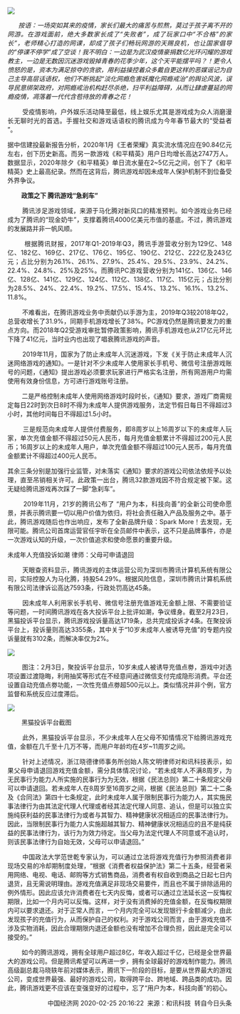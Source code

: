 <p><img src="https://github.com/ZjzMisaka/iaders/img/2020/03/29de2-0067hHJjly1gcmq1f5at0j30dw07t46r.jpg"></p>
<p align="justify">&nbsp; &nbsp; &nbsp;<i> 按语：一场突如其来的疫情，家长们最大的痛苦与煎熬，莫过于孩子离不开的网游。在游戏面前，绝大多数家长成了“失败者”，成了玩家口中“不合格”的家长”，老师精心打造的网课，却成了孩子们畅玩网游的天赐良机，也让国家倡导的“停课不停学”成了空谈！我不明白：一边是为武汉疫情豪捐数亿光环闪耀的游戏教主，一边是无数因沉迷游戏毁掉青春的花季少年，这个天平能摆平吗？！更令人愤怒的是，资本为满足掠夺的贪欲，用利益操控着众多戴自更这样的恶媒谣记为自己主导高层话语权，他们不断挑起“淡化网瘾危害妖魔化网瘾戒治”的舆论风波，误导民意绑架政府，对网瘾戒治机构赶尽杀绝，扫平利益障碍，从而让肆虐蔓延的网瘾疫情，凋落着一代代含苞待放的青春之花！</i><span id="more-8871"></span></p>
<p align="justify">&nbsp; &nbsp; &nbsp; &nbsp; 受疫情影响，户外娱乐活动降至最低，线上娱乐尤其是游戏成为众人消磨漫长无聊时光的首选。手握社交和游戏话语权的腾讯成为今年春节最大的“受益者 ”。</p>
<p align="justify">据中信建投最新报告分析，2020年1月《王者荣耀》真实流水情况应在90.84亿元左右，创下历史新高。而另一款游戏《和平精英》用户日均增长高达2747万人。数据显示，2020年除夕《和平精英》单日流水量在2~5亿元之间，创下了《和平精英》史上最高纪录。然而在这背后，腾讯游戏却因未成年人保护机制不到位备受外界争议。</p>
<p align="justify">&nbsp; &nbsp; &nbsp; &nbsp;<b> 政策之下 腾讯游戏“急刹车”</b></p>
<p align="justify">&nbsp; &nbsp; &nbsp; &nbsp; 腾讯涉足游戏领域，来源于马化腾对新风口的精准预判。如今游戏业务已经成为了腾讯的“现金奶牛”，支撑着腾讯4000亿美元市值的基底。不过，腾讯游戏的发展路并非一帆风顺。</p>
<p align="justify">&nbsp; &nbsp; &nbsp; &nbsp; 根据腾讯财报，2017年Q1-2019年Q3，腾讯手游营收分别为129亿、148亿、182亿、169亿、217亿、176亿、195亿、190亿、212亿、222亿及243亿元；占比分别为26.1%、26.1%、27.9%、25.4%、29.5%、23.9%、24.2%、22.4%、24.8%、25%及25%。而腾讯PC游戏营收分别为141亿、136亿、146亿、128亿、141亿、129亿、124亿、112亿、138亿、117亿、115亿元；占比分别为28.5%、24%、22.4%、19.2%、17.5%、15.4%、13.2%、16.1%、13.2%、11.8%。</p>
<p align="justify">&nbsp; &nbsp; &nbsp; &nbsp; 不难看出，在腾讯游戏业务中贡献仍以手游为主，2019年Q3较2018年Q2，总营收增长了31.9%，同期手机游戏增长了38%。PC游戏仍然是腾讯要发力的重点方向。而2018年Q2受游戏审批暂停政策影响，腾讯手机游戏也从217亿元环比下降了41亿元，当时业内也出现了唱衰腾讯游戏的声音。</p>
<p align="justify">&nbsp; &nbsp; &nbsp; &nbsp; 2019年11月，国家为了防止未成年人沉迷游戏，下发《关于防止未成年人沉迷网络游戏的通知》。一是针对不少未成年人使用家长手机号、微信号注册游戏账号的问题，《通知》提出游戏必须要求玩家进行严格实名注册，所有网游用户均需使用有效身份信息，方可进行游戏账号注册。</p>
<p align="justify">&nbsp; &nbsp; &nbsp; &nbsp; 二是严格控制未成年人使用网络游戏时段时长，《通知》要求，游戏厂商需规定每日22时到次日8时不得为未成年人提供游戏服务，法定节假日每日不得超过3小时，其他时间每日不得超过1.5小时。</p>
<p align="justify">&nbsp; &nbsp; &nbsp; &nbsp; 三是规范向未成年人提供付费服务，即8周岁以上16周岁以下的未成年人玩家，单次充值金额不得超过50元人民币，每月充值金额累计不得超过200元人民币；16周岁以上的未成年人用户，单次充值金额不得超过100元人民币，每月充值金额累计不得超过400元人民币。</p>
<p align="justify">其余三条分别是加强行业监管，对未落实《通知》要求的游戏公司依法依规予以处理，直至吊销相关许可。此政策一出台，腾讯32款游戏因不符合规定被下架。这无疑给腾讯游戏再次踩了一脚“急刹车”。</p>
<p align="justify">&nbsp; &nbsp; &nbsp; &nbsp; 2019年11月，21岁的腾讯公布了 “用户为本，科技向善”的全新公司使命愿景，并表示腾讯要一切以用户价值为依归，将社会责任融入产品及服务之中。基于此，腾讯游戏随后也作出响应，发布了全新品牌升级：Spark More！去发现，无限可能。腾讯公司首席运营官任宇昕在全员邮件中表示，这不只是品牌事件，亦是一次游戏认知的升级，一次价值追求和使命愿景的重要升级。</p>
<p align="justify">未成年人充值投诉如潮 律师：父母可申请退回</p>
<p align="justify">&nbsp; &nbsp; &nbsp; &nbsp; 天眼查资料显示，腾讯游戏的主体运营公司为深圳市腾讯计算机系统有限公司，实际控股人为马化腾，持股54.29%。根据风险信息，深圳市腾讯计算机系统有限公司法律诉讼高达7593条，行政处罚高达45条。</p>
<p align="justify">&nbsp; &nbsp; &nbsp; &nbsp; 因未成年人利用家长手机号、微信号注册充值游戏无金额上限、不需要验证等问题，一时间腾讯游戏在各大投诉平台上批评如潮，争议缠身。截至2月23日，黑猫投诉平台显示，腾讯游戏投诉量高达1719条，总共完成投诉才4条。在聚投诉平台上，投诉量则高达3355条，其中关于“10岁未成年人被诱导充值”的专题内投诉量就有3102条，而解决率仅为2%。</p>
<p class="picbox"><img src="https://github.com/ZjzMisaka/iaders/img/2020/03/648b3-0067hHJjly1gcmoj1f50jj30hs08ljt0.jpg"></p>
<p align="justify">&nbsp; &nbsp; &nbsp; &nbsp; 图注：2月3日，聚投诉平台显示，10岁未成人被诱导充值点劵，游戏中对选项设置过渡隐晦，利用抽奖等形式在不经意间通过微信支付完成隐形消费。平台还设置自动充值点劵功能，一次性充值点劵超500元以上。类似情况并非个例，官方监督和系统反应过度滞后。</p>
<p class="picbox"><img src="https://github.com/ZjzMisaka/iaders/img/2020/03/b0529-0067hHJjly1gcmojui84cj30hs06w77j.jpg"></p>
<p align="justify">&nbsp; &nbsp; &nbsp; &nbsp; 黑猫投诉平台截图</p>
<p align="justify">&nbsp; &nbsp; &nbsp; &nbsp; 此外，黑猫投诉平台显示，不少未成年人在父母不知情情况下给腾讯游戏充值，金额在几千至十几万不等，而用户年龄均在4岁~11周岁之间。</p>
<p align="justify">&nbsp; &nbsp; &nbsp; &nbsp; 针对上述情况，浙江晓德律师事务所创始人陈文明律师对和讯科技表示，如果父母申请退回游戏充值金额，需分具体情况讨论，“若未成年人不满8周岁，为无民事行为能力人所实施的民事行为为无效，根据《民法总则》第二十条规定父母可以申请退回。若未成年人在8周岁至16周岁之间，根据《民法总则》第二十二条及《合同法》第四十七条规定，此时未成年人属于限制民事行为能力人，其实施民事法律行为由其法定代理人代理或者经其法定代理人同意、追认，但是可以独立实施纯获利益的民事法律行为或者与其智力、精神健康状况相适应的民事法律行为。因此，当限制民事行为能力人实施超越其智力、精神健康状况相适应的且不是纯获益的民事法律行为，该行为为效力待定。当父母为法定代理人不同意或不追认时，则该民事法律行为自始无效，父母可以申请退回。”</p>
<p align="justify">&nbsp; &nbsp; &nbsp; &nbsp; 中国政法大学范世乾专家认为，可以通过立法将游戏充值行为参照消费者非现场交易的冷却期制度处理，“根据《消费者权益保护法》第二十五条，经营者采用网络、电视、电话、邮购等方式销售商品，消费者有权自收到商品之日起七日内退货，且无需说明理由。游戏充值满足非现场交易要件，而且也不属于排除适用的例外情形。因此应该允许消费者在七天内反悔，或者可以通过立法延长这一反悔权期限，比如一个月内可以反悔。这样，对于没有消费掉的充值金额，在反悔权期限内可以要求退还。对于正常人而言，一个月内完全可以发现银行卡金额减少，由此发现孩子的充值行为，从而保护自己的权利。对于游戏公司而言，由于游戏充值不涉及实物消耗，因此合理期限内退还金额也没有增加不合理负担，因此是完全可以接受的。”</p>
<p align="justify">&nbsp; &nbsp; &nbsp; &nbsp; 如今的腾讯游戏，拥有全球用户超过8亿，年收入超过千亿，已经是全世界最大的游戏公司。但是腾讯希望可以再进一步，拥有全球最好的游戏制作能力。腾讯高级副总裁马晓轶年前对媒体表示，腾讯下一阶段的目标，是要从世界最大的游戏公司，变成世界最强、最好的游戏公司，取得跨平台、跨地域、跨品类的成功。因此，腾讯游戏更不应该在变强变好的过程中，忘了“用户为本，科技向善”的初心。</p>
<p align="right">&nbsp;中国经济网&nbsp;2020-02-25 20:16:22&nbsp; 来源：和讯科技&nbsp; 转自今日头条​​​​</p>